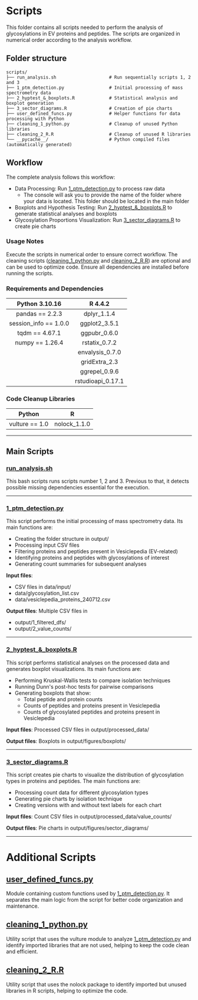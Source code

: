 # Scripts
This folder contains all scripts needed to perform the analysis of glycosylations in EV proteins and peptides. The scripts are organized in numerical order according to the analysis workflow.

## Folder structure
```{bash}
scripts/
├── run_analysis.sh                    # Run sequentially scripts 1, 2 and 3
├── 1_ptm_detection.py                 # Initial processing of mass spectrometry data
├── 2_hyptest_&_boxplots.R             # Statistical analysis and boxplot generation
├── 3_sector_diagrams.R                # Creation of pie charts
├── user_defined_funcs.py              # Helper functions for data processing with Python
├── cleaning_1_python.py               # Cleanup of unused Python libraries
├── cleaning_2_R.R                     # Cleanup of unused R libraries
└── __pycache__/                       # Python compiled files (automatically generated)

```
## Workflow
The complete analysis follows this workflow:

- Data Processing: Run <ins>1_ptm_detection.py</ins> to process raw data
  - The console will ask you to provide the name of the folder where your data is located. This folder should be located in the main folder
- Boxplots and Hypothesis Testing: Run <ins>2_hyptest_&_boxplots.R</ins> to generate statistical analyses and boxplots
- Glycosylation Proportions Visualization: Run <ins>3_sector_diagrams.R</ins> to create pie charts

### Usage Notes
Execute the scripts in numerical order to ensure correct workflow.
The cleaning scripts (<ins>cleaning_1_python.py</ins> and <ins>cleaning_2_R.R</ins>) are optional and can be used to optimize code.
Ensure all dependencies are installed before running the scripts.

### Requirements and Dependencies

| **Python** 3.10.16 | **R** 4.4.2 |
| :----: | :----: |
| pandas == 2.2.3 | dplyr_1.1.4 |
| session_info == 1.0.0 | ggplot2_3.5.1 |
| tqdm == 4.67.1 | ggpubr_0.6.0 |
| numpy == 1.26.4 | rstatix_0.7.2 |
|  | envalysis_0.7.0 |
|  | gridExtra_2.3 |
|  | ggrepel_0.9.6 |
|  | rstudioapi_0.17.1 |

### Code Cleanup Libraries

| **Python** | **R** |
| :----: | :----: |
| vulture == 1.0 | nolock_1.1.0 |


***
## Main Scripts
### <ins>run_analysis.sh</ins>
This bash scripts runs scripts number 1, 2 and 3. Previous to that, it detects possible missing dependencies essential for the execution.

***
### <ins>1_ptm_detection.py</ins>
This script performs the initial processing of mass spectrometry data. Its main functions are:

- Creating the folder structure in output/
- Processing input CSV files
- Filtering proteins and peptides present in Vesiclepedia (EV-related)
- Identifying proteins and peptides with glycosylations of interest
- Generating count summaries for subsequent analyses

**Input files**:

- CSV files in data/input/
- data/glycosylation_list.csv
- data/vesiclepedia_proteins_240712.csv

**Output files**: Multiple CSV files in

- output/1_filtered_dfs/
- output/2_value_counts/

***
### <ins>2_hyptest_&_boxplots.R</ins>
This script performs statistical analyses on the processed data and generates boxplot visualizations. Its main functions are:

- Performing Kruskal-Wallis tests to compare isolation techniques
- Running Dunn's post-hoc tests for pairwise comparisons
- Generating boxplots that show:
  - Total peptide and protein counts
  - Counts of peptides and proteins present in Vesiclepedia
  - Counts of glycosylated peptides and proteins present in Vesiclepedia

**Input files**:
Processed CSV files in output/processed_data/

**Output files**:
Boxplots in output/figures/boxplots/

***
### <ins>3_sector_diagrams.R</ins>
This script creates pie charts to visualize the distribution of glycosylation types in proteins and peptides. The main functions are:

- Processing count data for different glycosylation types
- Generating pie charts by isolation technique
- Creating versions with and without text labels for each chart

**Input files**:
Count CSV files in output/processed_data/value_counts/

**Output files**:
Pie charts in output/figures/sector_diagrams/



***
# Additional Scripts
## <ins>user_defined_funcs.py</ins>
Module containing custom functions used by <ins>1_ptm_detection.py</ins>. It separates the main logic from the script for better code organization and maintenance.

## <ins>cleaning_1_python.py</ins>
Utility script that uses the vulture module to analyze <ins>1_ptm_detection.py</ins> and identify imported libraries that are not used, helping to keep the code clean and efficient.

## <ins>cleaning_2_R.R</ins>
Utility script that uses the nolock package to identify imported but unused libraries in R scripts, helping to optimize the code.
